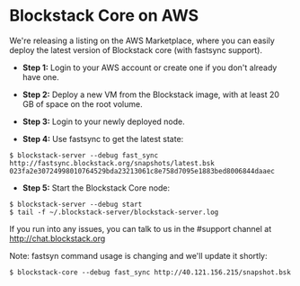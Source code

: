 # Blockstack Core on AWS

We're releasing a listing on the AWS Marketplace, where you can easily deploy
the latest version of Blockstack core (with fastsync support).

- **Step 1:** Login to your AWS account or create one if you don't already have one.

- **Step 2:** Deploy a new VM from the Blockstack image, with at least 20 GB of space on the root volume.

- **Step 3:** Login to your newly deployed node.

- **Step 4:** Use fastsync to get the latest state:

```
$ blockstack-server --debug fast_sync http://fastsync.blockstack.org/snapshots/latest.bsk 023fa2e30724998010764529bda23213061c8e758d7095e1883bed8006844daaec
```

- **Step 5:** Start the Blockstack Core node:

```
$ blockstack-server --debug start
$ tail -f ~/.blockstack-server/blockstack-server.log
```

If you run into any issues, you can talk to us in the #support channel at http://chat.blockstack.org

Note: fastsyn command usage is changing and we'll update it shortly:
```
$ blockstack-core --debug fast_sync http://40.121.156.215/snapshot.bsk
```